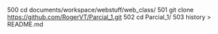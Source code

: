 
  500  cd documents/workspace/webstuff/web_class/
  501  git clone https://github.com/RogerVT/Parcial_1.git
  502  cd Parcial_1/
  503  history > README.md
